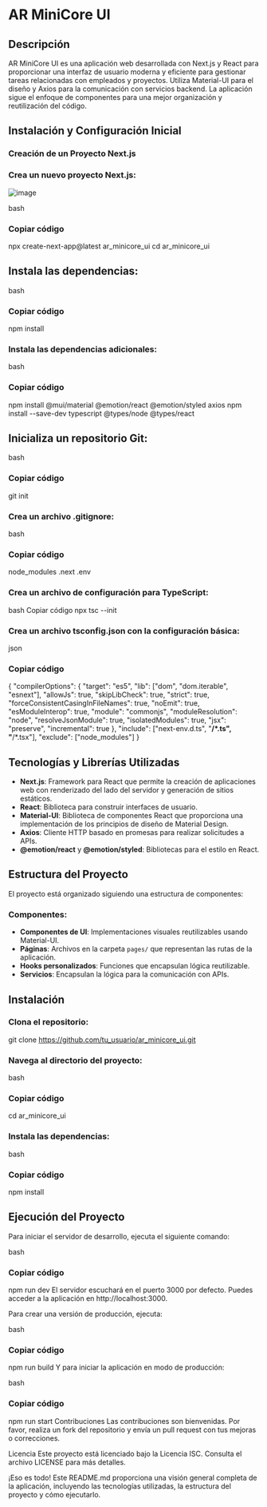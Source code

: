 # AR MiniCore UI

## Descripción
AR MiniCore UI es una aplicación web desarrollada con Next.js y React para proporcionar una interfaz de usuario moderna y eficiente para gestionar tareas relacionadas con empleados y proyectos. Utiliza Material-UI para el diseño y Axios para la comunicación con servicios backend. La aplicación sigue el enfoque de componentes para una mejor organización y reutilización del código.

## Instalación y Configuración Inicial
### Creación de un Proyecto Next.js
### Crea un nuevo proyecto Next.js:
![image](https://github.com/user-attachments/assets/ea82da18-dcf7-4154-ab17-78c840b26849)

bash
### Copiar código
npx create-next-app@latest ar_minicore_ui
cd ar_minicore_ui
## Instala las dependencias:

bash
### Copiar código
npm install
### Instala las dependencias adicionales:

bash
### Copiar código
npm install @mui/material @emotion/react @emotion/styled axios
npm install --save-dev typescript @types/node @types/react
## Inicializa un repositorio Git:

bash
### Copiar código
git init
### Crea un archivo .gitignore:

bash
### Copiar código
node_modules
.next
.env
### Crea un archivo de configuración para TypeScript:

bash
Copiar código
npx tsc --init
### Crea un archivo tsconfig.json con la configuración básica:

json
### Copiar código
{
  "compilerOptions": {
    "target": "es5",
    "lib": ["dom", "dom.iterable", "esnext"],
    "allowJs": true,
    "skipLibCheck": true,
    "strict": true,
    "forceConsistentCasingInFileNames": true,
    "noEmit": true,
    "esModuleInterop": true,
    "module": "commonjs",
    "moduleResolution": "node",
    "resolveJsonModule": true,
    "isolatedModules": true,
    "jsx": "preserve",
    "incremental": true
  },
  "include": ["next-env.d.ts", "**/*.ts", "**/*.tsx"],
  "exclude": ["node_modules"]
}


## Tecnologías y Librerías Utilizadas
- **Next.js**: Framework para React que permite la creación de aplicaciones web con renderizado del lado del servidor y generación de sitios estáticos.
- **React**: Biblioteca para construir interfaces de usuario.
- **Material-UI**: Biblioteca de componentes React que proporciona una implementación de los principios de diseño de Material Design.
- **Axios**: Cliente HTTP basado en promesas para realizar solicitudes a APIs.
- **@emotion/react** y **@emotion/styled**: Bibliotecas para el estilo en React.

## Estructura del Proyecto
El proyecto está organizado siguiendo una estructura de componentes:

### Componentes:
- **Componentes de UI**: Implementaciones visuales reutilizables usando Material-UI.
- **Páginas**: Archivos en la carpeta `pages/` que representan las rutas de la aplicación.
- **Hooks personalizados**: Funciones que encapsulan lógica reutilizable.
- **Servicios**: Encapsulan la lógica para la comunicación con APIs.

## Instalación
### Clona el repositorio:

git clone https://github.com/tu_usuario/ar_minicore_ui.git
### Navega al directorio del proyecto:
bash
### Copiar código

cd ar_minicore_ui
### Instala las dependencias:

bash
### Copiar código
npm install

## Ejecución del Proyecto
Para iniciar el servidor de desarrollo, ejecuta el siguiente comando:

bash
### Copiar código
npm run dev
El servidor escuchará en el puerto 3000 por defecto. Puedes acceder a la aplicación en http://localhost:3000.

Para crear una versión de producción, ejecuta:

bash
### Copiar código
npm run build
Y para iniciar la aplicación en modo de producción:

bash
### Copiar código
npm run start
Contribuciones
Las contribuciones son bienvenidas. Por favor, realiza un fork del repositorio y envía un pull request con tus mejoras o correcciones.

Licencia
Este proyecto está licenciado bajo la Licencia ISC. Consulta el archivo LICENSE para más detalles.

¡Eso es todo! Este README.md proporciona una visión general completa de la aplicación, incluyendo las tecnologías utilizadas, la estructura del proyecto y cómo ejecutarlo.
